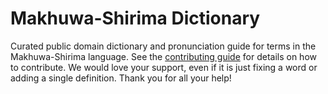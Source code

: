 
# Makhuwa-Shirima Dictionary

Curated public domain dictionary and pronunciation guide for terms in the Makhuwa-Shirima language. See the [contributing guide](https://github.com/drumworkteam/term/blob/make/.github/contributing.md) for details on how to contribute. We would love your support, even if it is just fixing a word or adding a single definition. Thank you for all your help!